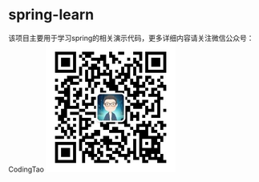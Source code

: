 # spring-learn

  该项目主要用于学习spring的相关演示代码，更多详细内容请关注微信公众号：CodingTao
  ![avatar](https://github.com/coding-hao/spring-learn/blob/main/images/CodingTao.jpg)
